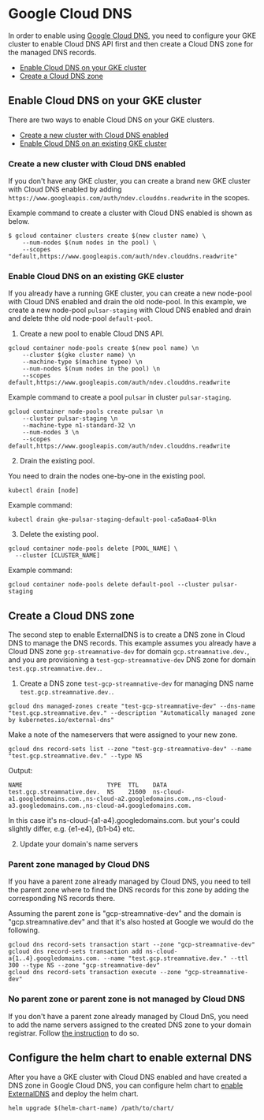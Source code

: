 # Google Cloud DNS

In order to enable using [Google Cloud DNS](https://cloud.google.com/dns/docs/), you need to configure your GKE cluster to enable Cloud DNS API first and then create a Cloud DNS zone for the managed DNS records.

- [Enable Cloud DNS on your GKE cluster](#enable-cloud-dns-on-your-gke-cluster)
- [Create a Cloud DNS zone](#create-a-cloud-dns-zone)

## Enable Cloud DNS on your GKE cluster

There are two ways to enable Cloud DNS on your GKE clusters.

- [Create a new cluster with Cloud DNS enabled](#create-a-new-cluster-with-cloud-dns-enabled)
- [Enable Cloud DNS on an existing GKE cluster](#enable-cloud-dns-on-an-existing-gke-cluster)

### Create a new cluster with Cloud DNS enabled

If you don't have any GKE cluster, you can create a brand new GKE cluster with Cloud DNS enabled by adding 
`https://www.googleapis.com/auth/ndev.clouddns.readwrite`
in the scopes.

Example command to create a cluster with Cloud DNS enabled is shown as below.

```
$ gcloud container clusters create $(new cluster name) \
    --num-nodes $(num nodes in the pool) \
    --scopes "default,https://www.googleapis.com/auth/ndev.clouddns.readwrite"
```

### Enable Cloud DNS on an existing GKE cluster

If you already have a running GKE cluster, you can create a new node-pool with Cloud DNS enabled and drain the old node-pool. In this example, we create a new node-pool `pulsar-staging` with Cloud DNS enabled and drain and delete thhe old node-pool `default-pool`.

1. Create a new pool to enable Cloud DNS API.

```
gcloud container node-pools create $(new pool name) \n
    --cluster $(gke cluster name) \n
    --machine-type $(machine typee) \n
    --num-nodes $(num nodes in the pool) \n
    --scopes default,https://www.googleapis.com/auth/ndev.clouddns.readwrite
```

Example command to create a pool `pulsar` in cluster `pulsar-staging`.

```
gcloud container node-pools create pulsar \n
    --cluster pulsar-staging \n
    --machine-type n1-standard-32 \n
    --num-nodes 3 \n
    --scopes default,https://www.googleapis.com/auth/ndev.clouddns.readwrite
```

2. Drain the existing pool.

You need to drain the nodes one-by-one in the existing pool.

```
kubectl drain [node]
```

Example command:

```
kubectl drain gke-pulsar-staging-default-pool-ca5a0aa4-0lkn
```

3. Delete the existing pool.

```
gcloud container node-pools delete [POOL_NAME] \
  --cluster [CLUSTER_NAME]
```

Example command:

```
gcloud container node-pools delete default-pool --cluster pulsar-staging
```

## Create a Cloud DNS zone

The second step to enable ExternalDNS is to create a DNS zone in Cloud DNS to manage the DNS records. This example assumes you already have a Cloud DNS zone `gcp-streamnative-dev` for domain `gcp.streamnative.dev.`, and you are provisioning a `test-gcp-streamnative-dev` DNS zone for domain `test.gcp.streamnative.dev.`.

1. Create a DNS zone `test-gcp-streamnative-dev` for managing DNS name `test.gcp.streamnative.dev.`.

```
gcloud dns managed-zones create "test-gcp-streamnative-dev" --dns-name "test.gcp.streamnative.dev." --description "Automatically managed zone by kubernetes.io/external-dns"
```

Make a note of the nameservers that were assigned to your new zone.

```
gcloud dns record-sets list --zone "test-gcp-streamnative-dev" --name "test.gcp.streamnative.dev." --type NS
```
Output:
```
NAME                        TYPE  TTL    DATA
test.gcp.streamnative.dev.  NS    21600  ns-cloud-a1.googledomains.com.,ns-cloud-a2.googledomains.com.,ns-cloud-a3.googledomains.com.,ns-cloud-a4.googledomains.com.
```

In this case it's ns-cloud-{a1-a4}.googledomains.com. but your's could slightly differ, e.g. {e1-e4}, {b1-b4} etc.

2. Update your domain's name servers 

### Parent zone managed by Cloud DNS

If you have a parent zone already managed by Cloud DNS, you need to tell the parent zone where to find the DNS records for this zone by adding the corresponding NS records there.

Assuming the parent zone is "gcp-streamnative-dev" and the domain is "gcp.streamnative.dev" and that it's also
hosted at Google we would do the following.

```
gcloud dns record-sets transaction start --zone "gcp-streamnative-dev"
gcloud dns record-sets transaction add ns-cloud-a{1..4}.googledomains.com. --name "test.gcp.streamnative.dev." --ttl 300 --type NS --zone "gcp-streamnative-dev"
gcloud dns record-sets transaction execute --zone "gcp-streamnative-dev"
```

### No parent zone or parent zone is not managed by Cloud DNS

If you don't have a parent zone already managed by Cloud DnS, you need to add the name servers assigned to the created DNS zone to your domain registrar. Follow [the instruction](https://cloud.google.com/dns/docs/update-name-servers) to do so.

## Configure the helm chart to enable external DNS

After you have a GKE cluster with Cloud DNS enabled and have created a DNS zone in Google Cloud DNS, you can configure helm chart to [enable ExternalDNS](external_dns.md#configure-external-dns) and deploy the helm chart.

```
helm upgrade $(helm-chart-name) /path/to/chart/
```
